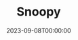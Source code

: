 ---
layout: productions
title: Snoopy
date: 2023-09-08T00:00:00
opening_date: 1988-12-31
approx_date: year
featured_image:
Theatre: Players by the Sea
cast:
- Charlie Brown: Michael Lipp
crew:
- Director: Michael Lipp
---